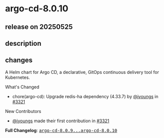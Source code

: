 # argo-cd-8.0.10

## release on 20250525
## description
## changes
A Helm chart for Argo CD, a declarative, GitOps continuous delivery tool for Kubernetes.

What's Changed

* chore(argo-cd): Upgrade redis-ha dependency (4.33.7) by <a class="user-mention notranslate" data-hovercard-type="user" data-hovercard-url="/users/jyoungs/hovercard" data-octo-click="hovercard-link-click" data-octo-dimensions="link_type:self" href="https://github.com/jyoungs">@jyoungs</a> in <a class="issue-link js-issue-link" data-error-text="Failed to load title" data-id="3089415399" data-permission-text="Title is private" data-url="https://github.com/argoproj/argo-helm/issues/3321" data-hovercard-type="pull_request" data-hovercard-url="/argoproj/argo-helm/pull/3321/hovercard" href="https://github.com/argoproj/argo-helm/pull/3321">#3321</a>

New Contributors

* <a class="user-mention notranslate" data-hovercard-type="user" data-hovercard-url="/users/jyoungs/hovercard" data-octo-click="hovercard-link-click" data-octo-dimensions="link_type:self" href="https://github.com/jyoungs">@jyoungs</a> made their first contribution in <a class="issue-link js-issue-link" data-error-text="Failed to load title" data-id="3089415399" data-permission-text="Title is private" data-url="https://github.com/argoproj/argo-helm/issues/3321" data-hovercard-type="pull_request" data-hovercard-url="/argoproj/argo-helm/pull/3321/hovercard" href="https://github.com/argoproj/argo-helm/pull/3321">#3321</a>

<strong>Full Changelog</strong>: <a class="commit-link" href="https://github.com/argoproj/argo-helm/compare/argo-cd-8.0.9...argo-cd-8.0.10"><tt>argo-cd-8.0.9...argo-cd-8.0.10</tt></a>

